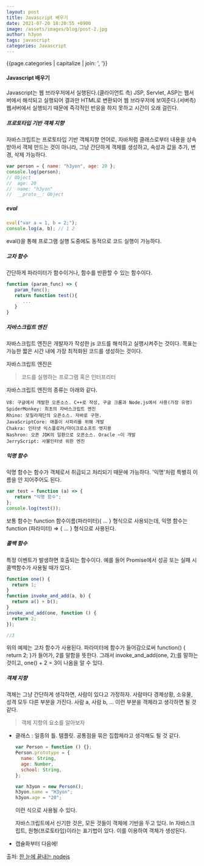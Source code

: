```yaml
---
layout: post
title: Javascript 배우기
date: 2021-07-20 18:20:55 +0900
image: /assets/images/blog/post-2.jpg
author: h3yon
tags: javascript
categories: Javascript
---
```


{{page.categories | capitalize | join: ', '}}

<h4> Javascript 배우기 </h4>

Javascript는 웹 브라우저에서 실행된다.(클라이언트 측)
JSP, Servlet, ASP는 웹서버에서 해석되고 실행되어 결과만 HTML로 변환되어 웹 브라우저에 보여준다.(서버측)
웹서버에서 실행되기 때문에 즉각적인 반응을 하지 못하고 시간이 오래 걸린다.

<h5>프로토타입 기반 객체 지향</h5>

자바스크립트는 프로토타입 기반 객체지향 언어로,
자바처럼 클래스로부터 내용을 상속 받아서 객체 만드는 것이 아니라,
그냥 간단하게 객체를 생성하고, 속성과 값을 추가, 변경, 삭제 가능하다.

```javascript
var person = { name: "h3yon", age: 20 };
console.log(person);
// Object
//  age: 20
//  name: "h3yon"
//  __proto__: Object
```

<h5>eval</h5>

```javascript
eval("var a = 1, b = 2;");
console.log(a, b); // 1 2
```

eval()을 통해 프로그램 실행 도중에도 동적으로 코드 실행이 가능하다.

<h5>고차 함수</h5>

간단하게 파라미터가 함수이거나,
함수를 반환할 수 있는 함수이다.

```javascript
function (param_func) => {
   param_func();
   return function test(){
      ...
   }
}
```

<h5>자바스크립트 엔진</h5>

자바스크립트 엔진은 개발자가 작성한 js 코드를 해석하고 실행시켜주는 것이다.
목표는 가능한 짧은 시간 내에 가장 최적화된 코드를 생성하는 것이다.

자바스크립트 엔진은

> 코드를 실행하는 프로그램 혹은 인터프리터

자바스크립트 엔진의 종류는 아래와 같다.

```
V8: 구글에서 개발한 오픈소스. C++로 작성, 구글 크롬과 Node.js에서 사용(가장 유명)
SpiderMonkey: 최초의 자바스크립트 엔진
Rhino: 모질라재단의 오픈소스. 자바로 구현.
JavaScriptCore: 애플이 사파리를 위해 개발
Chakra: 인터넷 익스플로러/마이크로소프트 엣지용
Nashron: 오픈 JDK의 일환으로 오픈소스. Oracle ~이 개발
JerryScript: 사물인터넷 위한 엔진
```

<h5>익명 함수</h5>

익명 함수는 함수가 객체로서 취급되고 처리되기 때문에 가능하다.
'익명'처럼 특별히 이름을 안 지어주어도 된다.

```javascript
var test = function (a) => {
   return "익명 함수";
};
console.log(test());
```

보통 함수는 function 함수이름(파라미터){ ... } 형식으로 사용되는데,
익명 함수는 function (파라미터) => { ... } 형식으로 사용된다.

<h5>콜백 함수</h5>

특정 이벤트가 발생하면 호출되는 함수이다.
예를 들어 Promise에서 성공 또는 실패 시 콜백함수가 사용될 때가 있다.

```javascript
function one() {
  return 1;
}
function invoke_and_add(a, b) {
  return a() + b();
}
invoke_and_add(one, function () {
  return 2;
});

//3
```

위의 예제는 고차 함수가 사용된다.
파라미터에 함수가 들어감으로써 function() { return 2; }가 들어가, 2를 말함을 뜻한다.
그래서 invoke_and_add(one, 2);를 말하는 것이고,
one() + 2 = 3이 나옴을 알 수 있다.

<h5>객체 지향</h5>

객체는 그냥 간단하게 생각하면, 사람이 있다고 가정하자.
사람마다 경제상황, 소유물, 성격 모두 다른 부분을 가진다.
사람 a, 사람 b, ... 이런 부분을 객체라고 생각하면 될 것 같다.

> 객체 지향의 요소를 알아보자

- 클래스
  : 일종의 틀. 템플릿. 공통점을 묶은 집합체라고 생각해도 될 것 같다.

  ```javascript
  var Person = function () {};
  Person.prototype = {
    name: String,
    age: Number,
    school: String,
  };

  var h3yon = new Person();
  h3yon.name = "H3yon";
  h3yon.age = "20";
  ```

  이런 식으로 사용될 수 있다.

  자바스크립트에서 신기한 것은, 모든 것들이 객체에 기반을 두고 있다.
  In 자바스크립트, 원형(프로토타입)이라는 표기법이 있다.
  이를 이용하여 객체가 생성된다.

- 캡슐화부터 다음에!

출처: [한 눈에 끝내는 nodejs](https://edu.goorm.io/learn/lecture/557/%ED%95%9C-%EB%88%88%EC%97%90-%EB%81%9D%EB%82%B4%EB%8A%94-node-js)
